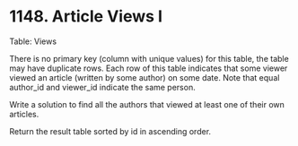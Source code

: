 # 1148. Article Views I

Table: Views

There is no primary key (column with unique values) for this table, the table may have duplicate rows.
Each row of this table indicates that some viewer viewed an article (written by some author) on some date. 
Note that equal author_id and viewer_id indicate the same person.
 

Write a solution to find all the authors that viewed at least one of their own articles.

Return the result table sorted by id in ascending order.
